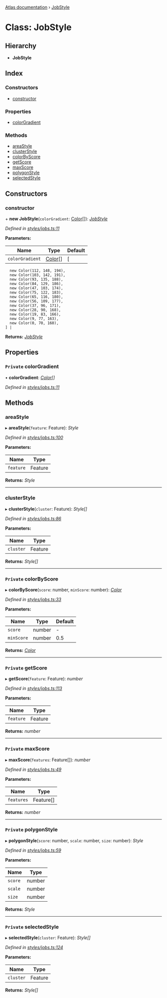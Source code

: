 [Atlas documentation](../globals.md) › [JobStyle](jobstyle.md)

# Class: JobStyle

## Hierarchy

* **JobStyle**

## Index

### Constructors

* [constructor](jobstyle.md#constructor)

### Properties

* [colorGradient](jobstyle.md#private-colorgradient)

### Methods

* [areaStyle](jobstyle.md#areastyle)
* [clusterStyle](jobstyle.md#clusterstyle)
* [colorByScore](jobstyle.md#private-colorbyscore)
* [getScore](jobstyle.md#private-getscore)
* [maxScore](jobstyle.md#private-maxscore)
* [polygonStyle](jobstyle.md#private-polygonstyle)
* [selectedStyle](jobstyle.md#private-selectedstyle)

## Constructors

###  constructor

\+ **new JobStyle**(`colorGradient`: [Color](color.md)[]): *[JobStyle](jobstyle.md)*

*Defined in [styles/jobs.ts:11](https://github.com/chronark/atlas/blob/11701e8/src/styles/jobs.ts#L11)*

**Parameters:**

Name | Type | Default |
------ | ------ | ------ |
`colorGradient` | [Color](color.md)[] | [
      new Color(112, 148, 194),
      new Color(103, 142, 191),
      new Color(93, 135, 188),
      new Color(84, 129, 186),
      new Color(47, 103, 174),
      new Color(75, 122, 183),
      new Color(65, 116, 180),
      new Color(56, 109, 177),
      new Color(37, 96, 171),
      new Color(28, 90, 168),
      new Color(19, 83, 166),
      new Color(9, 77, 163),
      new Color(0, 70, 160),
    ] |

**Returns:** *[JobStyle](jobstyle.md)*

## Properties

### `Private` colorGradient

• **colorGradient**: *[Color](color.md)[]*

*Defined in [styles/jobs.ts:11](https://github.com/chronark/atlas/blob/11701e8/src/styles/jobs.ts#L11)*

## Methods

###  areaStyle

▸ **areaStyle**(`feature`: Feature): *Style*

*Defined in [styles/jobs.ts:100](https://github.com/chronark/atlas/blob/11701e8/src/styles/jobs.ts#L100)*

**Parameters:**

Name | Type |
------ | ------ |
`feature` | Feature |

**Returns:** *Style*

___

###  clusterStyle

▸ **clusterStyle**(`cluster`: Feature): *Style[]*

*Defined in [styles/jobs.ts:86](https://github.com/chronark/atlas/blob/11701e8/src/styles/jobs.ts#L86)*

**Parameters:**

Name | Type |
------ | ------ |
`cluster` | Feature |

**Returns:** *Style[]*

___

### `Private` colorByScore

▸ **colorByScore**(`score`: number, `minScore`: number): *[Color](color.md)*

*Defined in [styles/jobs.ts:33](https://github.com/chronark/atlas/blob/11701e8/src/styles/jobs.ts#L33)*

**Parameters:**

Name | Type | Default |
------ | ------ | ------ |
`score` | number | - |
`minScore` | number | 0.5 |

**Returns:** *[Color](color.md)*

___

### `Private` getScore

▸ **getScore**(`feature`: Feature): *number*

*Defined in [styles/jobs.ts:113](https://github.com/chronark/atlas/blob/11701e8/src/styles/jobs.ts#L113)*

**Parameters:**

Name | Type |
------ | ------ |
`feature` | Feature |

**Returns:** *number*

___

### `Private` maxScore

▸ **maxScore**(`features`: Feature[]): *number*

*Defined in [styles/jobs.ts:49](https://github.com/chronark/atlas/blob/11701e8/src/styles/jobs.ts#L49)*

**Parameters:**

Name | Type |
------ | ------ |
`features` | Feature[] |

**Returns:** *number*

___

### `Private` polygonStyle

▸ **polygonStyle**(`score`: number, `scale`: number, `size`: number): *Style*

*Defined in [styles/jobs.ts:59](https://github.com/chronark/atlas/blob/11701e8/src/styles/jobs.ts#L59)*

**Parameters:**

Name | Type |
------ | ------ |
`score` | number |
`scale` | number |
`size` | number |

**Returns:** *Style*

___

### `Private` selectedStyle

▸ **selectedStyle**(`cluster`: Feature): *Style[]*

*Defined in [styles/jobs.ts:124](https://github.com/chronark/atlas/blob/11701e8/src/styles/jobs.ts#L124)*

**Parameters:**

Name | Type |
------ | ------ |
`cluster` | Feature |

**Returns:** *Style[]*
